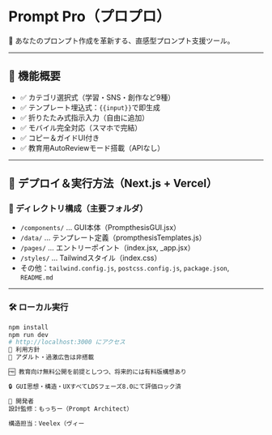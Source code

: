 # Prompt Pro（プロプロ）

🧠 あなたのプロンプト作成を革新する、直感型プロンプト支援ツール。

---

## 🔧 機能概要

- ✅ カテゴリ選択式（学習・SNS・創作など9種）
- ✅ テンプレート埋込式：`{{input}}`で即生成
- ✅ 折りたたみ式指示入力（自由に追加）
- ✅ モバイル完全対応（スマホで完結）
- ✅ コピー＆ガイドUI付き
- ✅ 教育用AutoReviewモード搭載（APIなし）

---

## 🚀 デプロイ＆実行方法（Next.js + Vercel）

### 📁 ディレクトリ構成（主要フォルダ）

- `/components/` … GUI本体（PrompthesisGUI.jsx）
- `/data/` … テンプレート定義（prompthesisTemplates.js）
- `/pages/` … エントリーポイント（index.jsx, _app.jsx）
- `/styles/` … Tailwindスタイル（index.css）
- その他：`tailwind.config.js`, `postcss.config.js`, `package.json`, `README.md`

---

### 🛠 ローカル実行

```bash
npm install
npm run dev
# http://localhost:3000 にアクセス
📜 利用方針
🚫 アダルト・過激広告は非搭載

🆓 教育向け無料公開を前提としつつ、将来的には有料版構想あり

🔒 GUI思想・構造・UXすべてLDSフェーズ8.0にて評価ロック済

📛 開発者
設計監修：もっちー（Prompt Architect）

構造担当：Veelex（ヴィー
